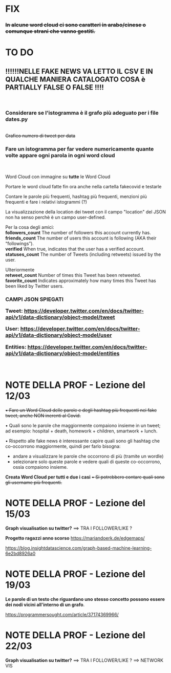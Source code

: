 # FIX

<h3><strike>In alcune word cloud ci sono caratteri in arabo/cinese o comunque strani che vanno gestiti. </strike></h3>

# TO DO

<h2>!!!!!!NELLE FAKE NEWS VA LETTO IL CSV E IN QUALCHE MANIERA CATALOGATO COSA è PARTIALLY FALSE O FALSE !!!!</h2><br>

<h3>Considerare se l'istogramma è il grafo più adeguato per i file dates.py</h3><br>
<strike>Grafico numero di tweet per data</strike><br>

<h3>Fare un istogramma per far vedere numericamente quante volte appare ogni parola in ogni word cloud</h3><br>

Word Cloud con immagine su <b>tutte</b> le Word Cloud<br>

Portare le word cloud fatte fin ora anche nella cartella fakecovid e testarle<br>

Contare le parole più frequenti, hashtag più frequenti, menzioni più frequenti e fare i relativi istogrammi (?)<br>

La visualizzazione della location dei tweet con il campo "location" del JSON non ha senso perchè è un campo user-defined.<br>

Per la cosa degli amici:<br>
<b>followers_count</b> The number of followers this account currently has. <br>
<b>friends_count</b> The number of users this account is following (AKA their “followings”).<br>
<b>verified</b> When true, indicates that the user has a verified account.<br>
<b>statuses_count</b> The number of Tweets (including retweets) issued by the user.

Ulteriormente<br>
<b>retweet_count</b> Number of times this Tweet has been retweeted. <br>
<b>favorite_count</b> Indicates approximately how many times this Tweet has been liked by Twitter users. <br>

<h3>CAMPI JSON SPIEGATI<br>

Tweet:
https://developer.twitter.com/en/docs/twitter-api/v1/data-dictionary/object-model/tweet<br>

User:
https://developer.twitter.com/en/docs/twitter-api/v1/data-dictionary/object-model/user<br>

Entities:
https://developer.twitter.com/en/docs/twitter-api/v1/data-dictionary/object-model/entities
</h3><br>


# NOTE DELLA PROF - Lezione del 12/03

<strike>• Fare un Word Cloud delle parole e degli hashtag più frequenti nei fake tweet, anche NON inerenti al Covid.</strike><br>

• Quali sono le parole che maggiormente compaiono insieme in un tweet; ad esempio: hospital + death, homework + children, smartwork + lunch.<br>

• Rispetto alle fake news è interessante capire quali sono gli hashtag che co-occorrono maggiormente, quindi per farlo bisogna:
- andare a visualizzare le parole che occorrono di più (tramite un wordle)
- selezionare solo queste parole e vedere quali di queste co-occorrono, ossia compaiono insieme.<br>

<b>Creata Word Cloud per tutti e due i casi</b> <strike>• Si potrebbero contare quali sono gli username più frequenti.</strike><br>

# NOTE DELLA PROF - Lezione del 15/03

<b>Graph visualisation su twitter?</b> ==> TRA I FOLLOWER/LIKE ?

<b>Progetto ragazzi anno scorso</b>
https://mariandoerk.de/edgemaps/

https://blog.insightdatascience.com/graph-based-machine-learning-6e2bd8926a0


# NOTE DELLA PROF - Lezione del 19/03

<b>Le parole di un testo che riguardano uno stesso concetto possono essere dei nodi vicini all'interno di un grafo</b>.

https://programmersought.com/article/37174369966/

# NOTE DELLA PROF - Lezione del 22/03

<b>Graph visualisation su twitter?</b> ==> TRA I FOLLOWER/LIKE ? ==> NETWORK VIS
